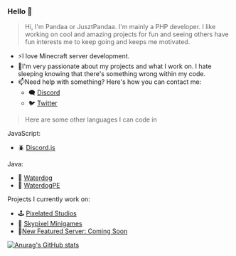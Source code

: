 ### Hello 👋

> Hi, I'm Pandaa or JusztPandaa. I'm mainly a PHP developer. I like working on cool and amazing projects for fun and seeing others have fun interests me to keep going and keeps me motivated.

- ⚡I love Minecraft server development.
- 🌱I'm very passionate about my projects and what I work on. I hate sleeping knowing that there's something wrong within my code.
- 📫Need help with something? Here's how you can contact me:
  - 🗨️ [Discord](https://discord.com/users/320397746584551425)
  - 🐦 [Twitter](https://twitter.com/phpPandaa)

> Here are some other languages I can code in

JavaScript:
 - 🪲 [Discord.js](https://github.com/discord/discordjs)

Java:
- 🤝 [Waterdog](https://docs.waterdog.dev)
- 🤝 [WaterdogPE](https://docs.waterdog.dev)

Projects I currently work on:
- 🕹️ [Pixelated Studios](https://www.pixelatedstudios.xyz)
- 🌋 [Skypixel Minigames](https://skypixelmc.xyz)
-  🧚[New Featured Server: Coming Soon](https://comingsoon.net)





























[![Anurag's GitHub stats](https://github-readme-stats.vercel.app/api?username=jusztpandaa)](https://github.com/anuraghazra/github-readme-stats)
